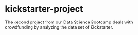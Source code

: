 # kickstarter-project
The second project from our Data Science Bootcamp deals with crowdfunding by analyzing the data set of Kickstarter.
